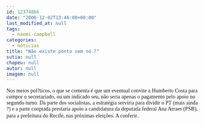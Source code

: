 ```yaml
---
id: 12374866
date: "2006-12-02T13:46:00+00:00"
last_modified_at: null
tags:
  - naomi-campbell
categories:
  - noticias
title: "Não existe ponto sem nó ?"
sutia: null
chapeu: null
autor: null
imagem: null
---
```

<p><FONT face=Verdana>Nos meios pol?ticos, o que se comenta é que um eventual convite a Humberto Costa para compor o secretariado, ou um indicado seu, não seria apenas o pagamento pelo apoio no segundo turno. Da parte dos socialistas, a estratégia serviria para dividir o PT (mais ainda ?) e a parte cooptada prestaria apoio a candidatura da deputada federal Ana Arraes (PSB), para a prefeitura do Recife, nas próximas eleições. A conferir</FONT>. </p>
